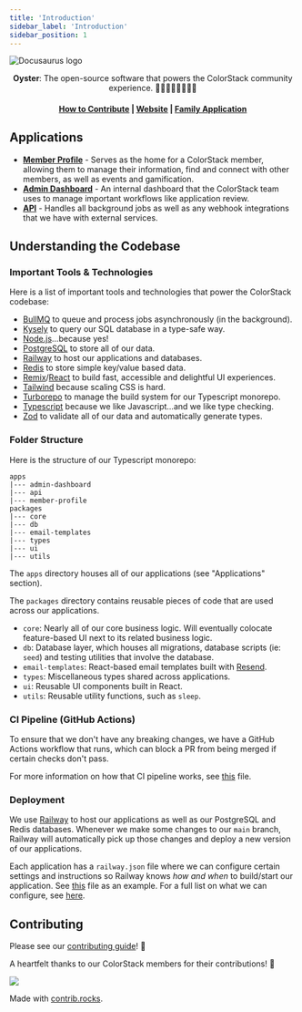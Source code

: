 ```yaml
---
title: 'Introduction'
sidebar_label: 'Introduction'
sidebar_position: 1
---
```


![Docusaurus logo](/img/colorstack-wordmark.png)

<p align="center"><b>Oyster</b>: The open-source software that powers the ColorStack community experience. ✊🏿✊🏾✊🏽✊🏼</p>

<h4 align="center">
  <a href="./category/contributing">How to Contribute</a> |
  <a href="https://colorstack.org">Website</a> |
  <a href="https://app.colorstack.io/apply">Family Application</a>
</h4>

<!-- <img src="./apps/member-profile/public/images/member-profile-home.png" width="100%" alt="Member Profile" style="border-radius: 8px;" /> -->

## Applications

- [**Member Profile**](https://github.com/colorstackorg/oyster/blob/main/apps/member-profile/package.json) -
  Serves as the home for a ColorStack member, allowing them to manage their
  information, find and connect with other members, as well as events and
  gamification.
- [**Admin Dashboard**](https://github.com/colorstackorg/oyster/blob/main/apps/admin-dashboard/package.json) -
  An internal dashboard that the ColorStack team uses to manage important
  workflows like application review.
- [**API**](https://github.com/colorstackorg/oyster/blob/main/apps/api/package.json) -
  Handles all background jobs as well as any webhook integrations that we have
  with external services.

## Understanding the Codebase

### Important Tools & Technologies

Here is a list of important tools and technologies that power the ColorStack
codebase:

- [BullMQ](https://docs.bullmq.io) to queue and process jobs asynchronously (in
  the background).
- [Kysely](https://kysely.dev) to query our SQL database in a type-safe way.
- [Node.js](https://nodejs.org/en/about)...because yes!
- [PostgreSQL](https://www.postgresql.org/docs/15/index.html) to store all of
  our data.
- [Railway](https://railway.app) to host our applications and databases.
- [Redis](https://redis.io) to store simple key/value based data.
- [Remix](https://remix.run)/[React](https://react.dev) to build fast,
  accessible and delightful UI experiences.
- [Tailwind](https://tailwindcss.com) because scaling CSS is hard.
- [Turborepo](https://turbo.build/repo) to manage the build system for our
  Typescript monorepo.
- [Typescript](https://www.typescriptlang.org) because we like Javascript...and
  we like type checking.
- [Zod](https://zod.dev) to validate all of our data and automatically generate
  types.

### Folder Structure

Here is the structure of our Typescript monorepo:

```
apps
|--- admin-dashboard
|--- api
|--- member-profile
packages
|--- core
|--- db
|--- email-templates
|--- types
|--- ui
|--- utils
```

The `apps` directory houses all of our applications (see "Applications"
section).

The `packages` directory contains reusable pieces of code that are used across
our applications.

- `core`: Nearly all of our core business logic. Will eventually colocate
  feature-based UI next to its related business logic.
- `db`: Database layer, which houses all migrations, database scripts (ie:
  `seed`) and testing utilities that involve the database.
- `email-templates`: React-based email templates built with
  [Resend](https://resend.com).
- `types`: Miscellaneous types shared across applications.
- `ui`: Reusable UI components built in React.
- `utils`: Reusable utility functions, such as `sleep`.

### CI Pipeline (GitHub Actions)

To ensure that we don't have any breaking changes, we have a GitHub Actions
workflow that runs, which can block a PR from being merged if certain checks
don't pass.

For more information on how that CI pipeline works, see
[this](https://github.com/colorstackorg/oyster/blob/main/.github/workflows/ci.yml)
file.

### Deployment

We use [Railway](https://railway.app) to host our applications as well as our
PostgreSQL and Redis databases. Whenever we make some changes to our `main`
branch, Railway will automatically pick up those changes and deploy a new
version of our applications.

Each application has a `railway.json` file where we can configure certain
settings and instructions so Railway knows _how and when_ to build/start our
application. See
[this](https://github.com/colorstackorg/oyster/blob/main/apps/api/railway.json)
file as an example. For a full list on what we can configure, see
[here](https://docs.railway.app/reference/config-as-code#configurable-settings).

## Contributing

Please see our [contributing guide](./category/contributing)! 👋

A heartfelt thanks to our ColorStack members for their contributions! 🙏

<a href="https://github.com/colorstackorg/oyster/graphs/contributors">
  <img src="https://contrib.rocks/image?repo=colorstackorg/oyster" />
</a>

Made with [contrib.rocks](https://contrib.rocks).
